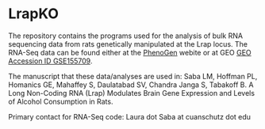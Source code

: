 # LrapKO

The repository contains the programs used for the analysis of bulk RNA sequencing data from rats genetically manipulated at the Lrap locus. The RNA-Seq data can be found either at the [PhenoGen](http://phenogen.org) webite or at GEO [GEO Accession ID GSE155709](https://www.ncbi.nlm.nih.gov/geo/query/acc.cgi?acc=GSE155709).

The manuscript that these data/analyses are used in:
Saba LM, Hoffman PL, Homanics GE, Mahaffey S, Daulatabad SV, Chandra Janga S,  Tabakoff B. A Long Non-Coding RNA (Lrap) Modulates Brain Gene Expression and Levels of Alcohol Consumption in Rats.

Primary contact for RNA-Seq code: Laura dot Saba at cuanschutz dot edu